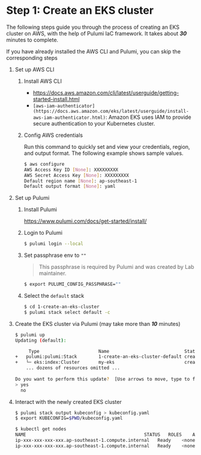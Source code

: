 # Step 1: Create an EKS cluster

The following steps guide you through the process of creating an EKS cluster on AWS, with the help of Pulumi IaC
framework. It takes about **_30_** minutes to complete.

If you have already installed the AWS CLI and Pulumi, you can skip the corresponding steps

1. Set up AWS CLI

    1. Install AWS CLI

        - https://docs.aws.amazon.com/cli/latest/userguide/getting-started-install.html
        - `[aws-iam-authenticator](https://docs.aws.amazon.com/eks/latest/userguide/install-aws-iam-authenticator.html)`:
          Amazon EKS uses IAM to provide secure authentication to your Kubernetes cluster.

    2. Config AWS credentials

       Run this command to quickly set and view your credentials, region, and output format. The following example shows
       sample values.

       ```bash
       $ aws configure
       AWS Access Key ID [None]: XXXXXXXXX
       AWS Secret Access Key [None]: XXXXXXXXX
       Default region name [None]: ap-southeast-1
       Default output format [None]: yaml
       ```

2. Set up Pulumi

    1. Install Pulumi

       https://www.pulumi.com/docs/get-started/install/

    2. Login to Pulumi

       ```bash
       $ pulumi login --local
       ```

    3. Set passphrase env to `""`

       > This passphrase is required by Pulumi and was created by Lab maintainer.

       ```bash
       $ export PULUMI_CONFIG_PASSPHRASE=""
       ```

    4. Select the `default` stack

       ```bash
       $ cd 1-create-an-eks-cluster
       $ pulumi stack select default -c
       ```

3. Create the EKS cluster via Pulumi (may take more than **_10_** minutes)

    ```bash
    $ pulumi up
    Updating (default):

         Type                      Name                            Status
    +   pulumi:pulumi:Stack        1-create-an-eks-cluster-default created
    +   └─ eks:index:Cluster       my-eks                          created
        ... dozens of resources omitted ...
     
    Do you want to perform this update?  [Use arrows to move, type to filter] 
    > yes
      no
    ```

4. Interact with the newly created EKS cluster

    ```bash
    $ pulumi stack output kubeconfig > kubeconfig.yaml
    $ export KUBECONFIG=$PWD/kubeconfig.yaml

    $ kubectl get nodes
    NAME                                            STATUS   ROLES    AGE   VERSION
    ip-xxx-xxx-xxx-xxx.ap-southeast-1.compute.internal   Ready    <none>   2m   v1.27.1-eks-2f008fe
    ip-xxx-xxx-xxx-xxx.ap-southeast-1.compute.internal   Ready    <none>   2m   v1.27.1-eks-2f008fe
    ```